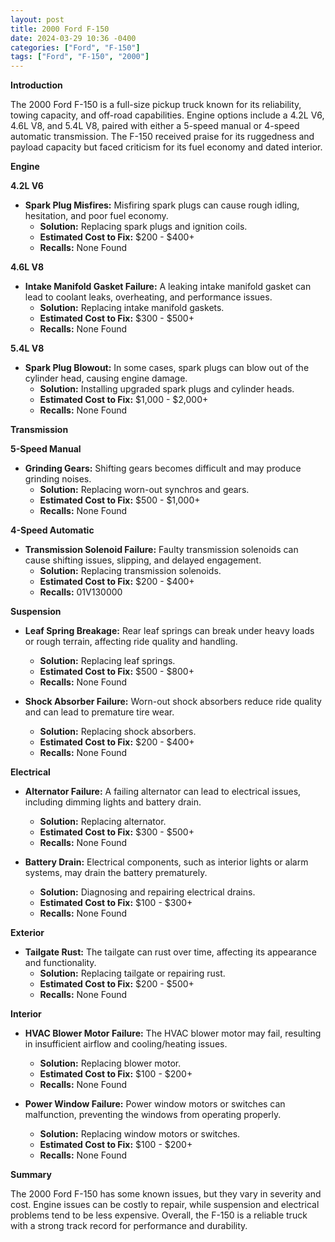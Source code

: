 ```yaml
---
layout: post
title: 2000 Ford F-150
date: 2024-03-29 10:36 -0400
categories: ["Ford", "F-150"]
tags: ["Ford", "F-150", "2000"]
---
```

**Introduction**

The 2000 Ford F-150 is a full-size pickup truck known for its reliability, towing capacity, and off-road capabilities. Engine options include a 4.2L V6, 4.6L V8, and 5.4L V8, paired with either a 5-speed manual or 4-speed automatic transmission. The F-150 received praise for its ruggedness and payload capacity but faced criticism for its fuel economy and dated interior.

**Engine**

**4.2L V6**

* **Spark Plug Misfires:** Misfiring spark plugs can cause rough idling, hesitation, and poor fuel economy.
  * **Solution:** Replacing spark plugs and ignition coils.
  * **Estimated Cost to Fix:** $200 - $400+
  * **Recalls:** None Found

**4.6L V8**

* **Intake Manifold Gasket Failure:** A leaking intake manifold gasket can lead to coolant leaks, overheating, and performance issues.
  * **Solution:** Replacing intake manifold gaskets.
  * **Estimated Cost to Fix:** $300 - $500+
  * **Recalls:** None Found

**5.4L V8**

* **Spark Plug Blowout:** In some cases, spark plugs can blow out of the cylinder head, causing engine damage.
  * **Solution:** Installing upgraded spark plugs and cylinder heads.
  * **Estimated Cost to Fix:** $1,000 - $2,000+
  * **Recalls:** None Found

**Transmission**

**5-Speed Manual**

* **Grinding Gears:** Shifting gears becomes difficult and may produce grinding noises.
  * **Solution:** Replacing worn-out synchros and gears.
  * **Estimated Cost to Fix:** $500 - $1,000+
  * **Recalls:** None Found

**4-Speed Automatic**

* **Transmission Solenoid Failure:** Faulty transmission solenoids can cause shifting issues, slipping, and delayed engagement.
  * **Solution:** Replacing transmission solenoids.
  * **Estimated Cost to Fix:** $200 - $400+
  * **Recalls:** 01V130000

**Suspension**

* **Leaf Spring Breakage:** Rear leaf springs can break under heavy loads or rough terrain, affecting ride quality and handling.
  * **Solution:** Replacing leaf springs.
  * **Estimated Cost to Fix:** $500 - $800+
  * **Recalls:** None Found

* **Shock Absorber Failure:** Worn-out shock absorbers reduce ride quality and can lead to premature tire wear.
  * **Solution:** Replacing shock absorbers.
  * **Estimated Cost to Fix:** $200 - $400+
  * **Recalls:** None Found

**Electrical**

* **Alternator Failure:** A failing alternator can lead to electrical issues, including dimming lights and battery drain.
  * **Solution:** Replacing alternator.
  * **Estimated Cost to Fix:** $300 - $500+
  * **Recalls:** None Found

* **Battery Drain:** Electrical components, such as interior lights or alarm systems, may drain the battery prematurely.
  * **Solution:** Diagnosing and repairing electrical drains.
  * **Estimated Cost to Fix:** $100 - $300+
  * **Recalls:** None Found

**Exterior**

* **Tailgate Rust:** The tailgate can rust over time, affecting its appearance and functionality.
  * **Solution:** Replacing tailgate or repairing rust.
  * **Estimated Cost to Fix:** $200 - $500+
  * **Recalls:** None Found

**Interior**

* **HVAC Blower Motor Failure:** The HVAC blower motor may fail, resulting in insufficient airflow and cooling/heating issues.
  * **Solution:** Replacing blower motor.
  * **Estimated Cost to Fix:** $100 - $200+
  * **Recalls:** None Found

* **Power Window Failure:** Power window motors or switches can malfunction, preventing the windows from operating properly.
  * **Solution:** Replacing window motors or switches.
  * **Estimated Cost to Fix:** $100 - $200+
  * **Recalls:** None Found

**Summary**

The 2000 Ford F-150 has some known issues, but they vary in severity and cost. Engine issues can be costly to repair, while suspension and electrical problems tend to be less expensive. Overall, the F-150 is a reliable truck with a strong track record for performance and durability.
